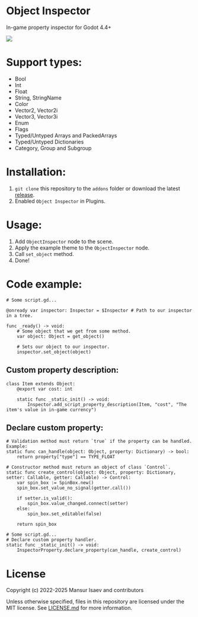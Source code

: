 # Object Inspector
In-game property inspector for Godot 4.4+

![](https://github.com/4d49/object-inspector/assets/8208165/1e57adc5-9941-43dd-9aeb-50df146f00c4)

# Support types:
- Bool
- Int
- Float
- String, StringName
- Color
- Vector2, Vector2i
- Vector3, Vector3i
- Enum
- Flags
- Typed/Untyped Arrays and PackedArrays
- Typed/Untyped Dictionaries
- Category, Group and Subgroup

# Installation:
1. `git clone` this repository to the `addons` folder or download the latest [release](https://github.com/4d49/object-inspector/releases/latest/download/object-inspector.zip).
2. Enabled `Object Inspector` in Plugins.

# Usage:
1. Add `ObjectInspector` node to the scene.
2. Apply the example theme to the `ObjectInspector` node.
3. Call `set_object` method.
4. Done!

# Code example:
```gdscript
# Some script.gd...

@onready var inspector: Inspector = $Inspector # Path to our inspector in a tree.

func _ready() -> void:
	# Some object that we get from some method.
	var object: Object = get_object()

	# Sets our object to our inspector.
	inspector.set_object(object)
```

## Custom property description:
```gdscript
class Item extends Object:
	@export var cost: int

	static func _static_init() -> void:
		Inspector.add_script_property_description(Item, "cost", "The item's value in in-game currency")
```

## Declare custom property:
```gdscript
# Validation method must return `true` if the property can be handled. Example:
static func can_handle(object: Object, property: Dictionary) -> bool:
	return property["type"] == TYPE_FLOAT

# Constructor method must return an object of class `Control`.
static func create_control(object: Object, property: Dictionary, setter: Callable, getter: Callable) -> Control:
	var spin_box := SpinBox.new()
	spin_box.set_value_no_signal(getter.call())

	if setter.is_valid():
		spin_box.value_changed.connect(setter)
	else:
		spin_box.set_editable(false)

	return spin_box

# Some script.gd...
# Declare custom property handler.
static func _static_init() -> void:
	InspectorProperty.declare_property(can_handle, create_control)
```

# License
Copyright (c) 2022-2025 Mansur Isaev and contributors

Unless otherwise specified, files in this repository are licensed under the
MIT license. See [LICENSE.md](LICENSE.md) for more information.
